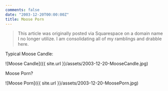```yaml
---
comments: false
date: "2003-12-20T00:00:00Z"
title: Moose Porn
---
```


> This article was originally posted via Squarespace on a domain name I no longer utilize.  I am consolidating all of my ramblings and drabble here.

Typical Moose Candle:

![Moose Candle]({{ site.url }}/assets/2003-12-20-MooseCandle.jpg)

Moose Porn?

![Moose Porn]({{ site.url }}/assets/2003-12-20-MoosePorn.jpg)
